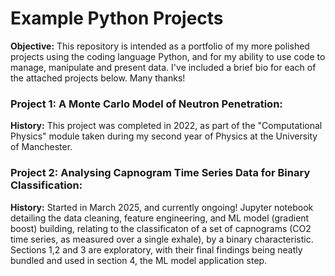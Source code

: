 # Example Python Projects

**Objective:** This repository is intended as a portfolio of my more polished projects using the coding language Python, and for my ability to use code to manage, manipulate and present data. I've included a brief bio for each of the attached projects below. Many thanks! 

### Project 1: A Monte Carlo Model of Neutron Penetration:
**History:** This project was completed in 2022, as part of the "Computational Physics" module taken during my second year of Physics at the University of Manchester. 

### Project 2: Analysing Capnogram Time Series Data for Binary Classification:
**History:** Started in March 2025, and currently ongoing! Jupyter notebook detailing the data cleaning, feature engineering, and ML model (gradient boost) building, relating to the classificaton of a set of capnograms (CO2 time series, as measured over a single exhale), by a binary characteristic. Sections 1,2 and 3 are exploratory, with their final findings being neatly bundled and used in section 4, the ML model application step. 
